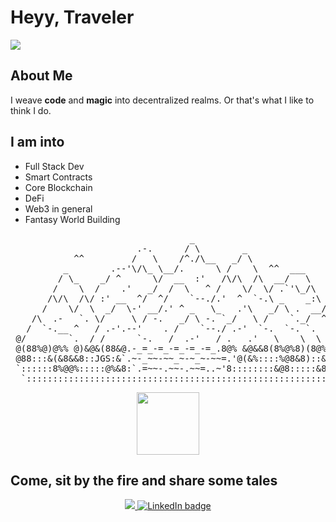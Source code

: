 # Heyy, Traveler


<img src='https://media4.giphy.com/media/v1.Y2lkPTc5MGI3NjExcnhndTR5NnFiYTV0eTB6ODB0OHd3ODQ0YzYxNzIxenlsYjJtaGltZSZlcD12MV9pbnRlcm5hbF9naWZfYnlfaWQmY3Q9Zw/b9BdAx0ocS8pbn398T/giphy.webp'>

## About Me

I weave **code** and **magic** into decentralized realms.
Or that's what I like to think I do.

## I am into

- Full Stack Dev
- Smart Contracts
- Core Blockchain
- DeFi
- Web3 in general
- Fantasy World Building

<pre>
                                  _
                        .-.      / \        _
            ^^         /   \    /^./\__   _/ \
          _        .--'\/\_ \__/.      \ /    \  ^^  ___
         / \_    _/ ^      \/  __  :'   /\/\  /\  __/   \
        /    \  /    .'   _/  /  \   ^ /    \/  \/ .`'\_/\
       /\/\  /\/ :' __  ^/  ^/    `--./.'  ^  `-.\ _    _:\ _
      /    \/  \  _/  \-' __/.' ^ _   \_   .'\   _/ \ .  __/ \
    /\  .-   `. \/     \ / -.   _/ \ -. `_/   \ /    `._/  ^  \
   /  `-.__ ^   / .-'.--'    . /    `--./ .-'  `-.  `-. `.  -  `.
 @/        `.  / /      `-.   /  .-'   / .   .'   \    \  \  .-  \%
 @(88%@)@%% @)&@&(88&@.-_=_-=_-=_-=_-=_.8@% &@&&8(8%@%8)(8@%8 8%@)%
 @88:::&(&8&&8::JGS:&`.~-_~~-~~_~-~_~-~~=.'@(&%::::%@8&8)::&#@8::::
 `::::::8%@@%:::::@%&8:`.=~~-.~~-.~~=..~'8::::::::&@8:::::&8::::::'
  `::::::::::::::::::::::::::::::::::::::::::::::::::::::::::::::'
</pre>
  
<p align="center">
  <img src="https://media.giphy.com/media/5ndklThG9vUUdTmgMn/giphy.gif" width="100" height="100">
</p>

## Come, sit by the fire and share some tales

<p align="center">
  <a href="https://x.com/leif_runescribe">
    <img src="https://img.shields.io/twitter/follow/:user">
  </a>
  <a href="https://www.linkedin.com/in/anantabh-sahu-0b289b200/">
    <img src="https://img.shields.io/badge/LinkedIn-0077B5?style=for-the-badge&logo=linkedin&logoColor=white" alt="LinkedIn badge">
  </a>
</p>
